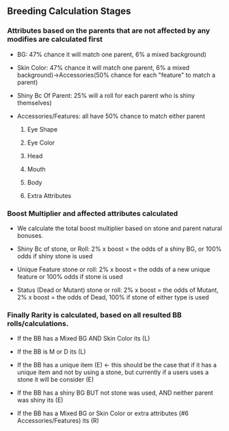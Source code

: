 ## Breeding Calculation Stages

### Attributes based on the parents that are not affected by any modifies are calculated first 

- BG: 47% chance it will match one parent, 6% a mixed background)

- Skin Color: 47% chance it will match one parent, 6% a mixed background)->Accessories(50% chance for each "feature" to match a parent)

- Shiny Bc Of Parent: 25% will a roll for each parent who is shiny themselves)

- Accessories/Features: all have 50% chance to match either parent
    
    1. Eye Shape
    
    2. Eye Color
    
    3. Head
    
    4. Mouth
    
    5. Body
    
    6. Extra Attributes

### Boost Multiplier and affected attributes calculated

- We calculate the total boost multiplier based on stone and parent natural bonuses.

- Shiny Bc of stone, or Roll: 2% x boost = the odds of a shiny BG, or 100% odds if shiny stone is used

- Unique Feature stone or roll: 2% x boost = the odds of a new unique feature or 100% odds if stone is used

- Status (Dead or Mutant) stone or roll: 2% x boost = the odds of Mutant, 2% x boost = the odds of Dead, 100% if stone of either type is used

### Finally Rarity is calculated, based on all resulted BB rolls/calculations.

- If the BB has a Mixed BG AND Skin Color its (L) 

- If the BB is M or D its (L)

- If the BB has a unique item (E) <- this should be the case that if it has a unique item and not by using a stone, but currently if a users uses a stone it will be consider (E)

- If the BB has a shiny BG BUT not stone was used, AND neither parent was shiny its (E)

- If the BB has a Mixed BG or Skin Color or extra attributes (#6 Accessories/Features) its (R)